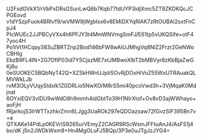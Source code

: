 U2FsdGVkX1/rVbPxDRsGSunLwQ6b7Kqb77tdUYP3idjXmc5ZT8ZKDKQcJCPGEovd
v1dYSzpFuok4BRh/f9/wVMW9jWgbIsx6v8EMiDXYqRlAK7zRtOUBAi2sxtFnCpJ4
PIcWUEc2JJPBCyVXs4h6PFJY3t4MmWNVmgSmFJ/E61tp5vUKQSife+otF47yoc4H
Po1iVt1HCqay383uZBRTZnp2Bod146bFW8wAIUJMhgVq8NlZ2Frzr2GeNWoCBHIg
EbzB9FL4IN+2G7OflP03id7YSCjszME7xtJMBwoXlbT2bMBVyr8zKbBjaZwGKj8u
0eSUOKEC5BQbNyT42Q+XZSkHWnUJpIiSOvRjDOxHiVoZ55WxUTRAuakQLMVWkLJb
rvM3l3LyVUqySIdxIk1ZGDRLio5NwXO/M8rS5mi40pcoVwd3h+3VjMqaK0Mdjnat
6OYxiEQV3vlDU9wWdO8h9mmh4idGbtTo39H1NIrXtof+Ov8vD3ajWWhayo+aoFjH
fRjarkojS3lrWTTxzhkrZmn6LJgg3UaROk297eQDOazxaw72fGvzSIF395Bn7v+a
QTXAKe14PdLp0KEVrlS9265urVEmyZ2CAGR9RScWsmJFFtuAnJ4/AsFS1j4bo/dK
j5n2JWDkWxm8+Hn4MgOLuFJ5BQp/3P3e0uJTgJzJYG4=
